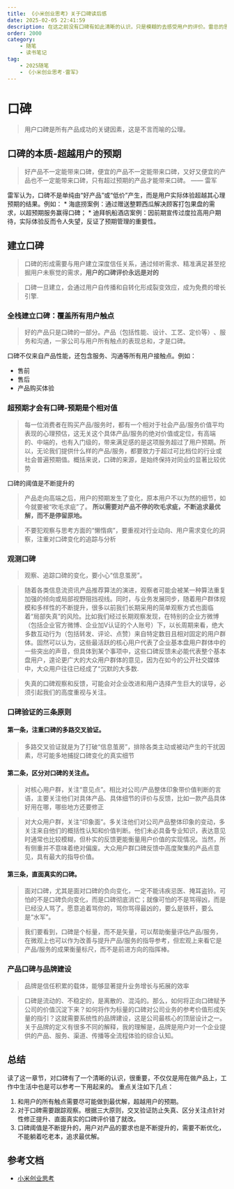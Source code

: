 ```yaml
---
title: 《小米创业思考》关于口碑读后感 
date: 2025-02-05 22:41:59
description: 在这之前没有口碑有如此清晰的认识，只是模糊的去感受用户的评价。雷总的思考很有深度，大有收获。
order: 2000
category:
    - 随笔
    - 读书笔记
tag: 
    - 2025随笔
    - 《小米创业思考·雷军》
---
```

# 口碑
> 用户口碑是所有产品成功的关键因素，这是不言而喻的公理。

## 口碑的本质-超越用户的预期
> 好产品不一定能带来口碑，便宜的产品不一定能带来口碑，又好又便宜的产品也不一定能带来口碑，只有超过预期的产品才能带来口碑。  —— 雷军

 雷军认为，口碑不是单纯由“好产品”或“低价”产生，而是用户实际体验超越其心理预期的结果。例如：
    * 海底捞案例：通过赠送整颗西瓜解决顾客打包果盘的需求，以超预期服务赢得口碑；
    * 迪拜帆船酒店案例：因前期宣传过度拉高用户期待，实际体验反而令人失望，反证了预期管理的重要性。



## 建立口碑
> 口碑的形成需要与用户建立深度信任关系，通过倾听需求、精准满足甚至挖掘用户未察觉的需求，**用户的口碑评价永远是对的**

> 口碑一旦建立，会通过用户自传播和自转化形成裂变效应，成为免费的增长引擎.

### 全栈建立口碑：覆盖所有用户触点
> 好的产品只是口碑的一部分。产品（包括性能、设计、工艺、定价等）​、服务和沟通，一家公司与用户所有触点的表现总和，才是口碑。

口碑不仅来自产品性能，还包含服务、沟通等所有用户接触点。例如：
* 售前
* 售后
* 产品购买体验

### 超预期才会有口碑-预期是个相对值
> 每一位消费者在购买产品/服务时，都有一个相对于社会产品/服务价值平均表现的心理预估，这无关这个具体产品/服务的绝对价值或定位，有高端的、中端的，也有入门级的，带来满足感的是这项服务超过了用户预期。所以，无论我们提供什么样的产品/服务，都要致力于超过可比档位的行业或社会普遍预期值。概括来说，口碑的来源，是始终保持对同业的显著比较优势

口碑的阈值是不断提升的
> 产品走向高端之后，用户的预期发生了变化，原本用户不以为然的细节，如今就要被“吹毛求疵”了。
**所以需要对产品不停的吹毛求疵，不断追求最优解，而不是停留原地。**

> 不要犯观察与思考方面的“懒惰病”​，要重视对行业动向、用户需求变化的洞察，注重对口碑变化的追踪与分析

### 观测口碑
> 观察、追踪口碑的变化，要小心“信息茧房”​。

> 随着各类信息流资讯产品推荐算法的演进，观察者可能会被某一种算法重复加强的倾向或局部视野阻挡视线。同时，与业务发展同步，随着用户群体规模和多样性的不断提升，很多以前我们长期采用的简单观察方式也面临着“局部失真”的风险。比如我们经过长期观察发现，在特别的企业方微博（包括企业官方微博、企业加V认证的个人账号）下，以长周期来看，绝大多数互动行为（包括转发、评论、点赞）来自特定数目且相对固定的用户群体。固然可以认为，这些最活跃的核心用户代表了企业基本盘用户群体中的一些突出的声音，但具体到某个事项中，这些口碑反馈未必能代表整个基本盘用户，遑论更广大的大众用户群体的意见，因为在如今的公开社交媒体中，大众用户往往已经成了“沉默的大多数.

> 失真的口碑观察和反馈，可能会对企业改进和用户选择产生巨大的误导，必须引起我们的高度重视与关注。


### 口碑验证的三条原则
####  第一条，注重口碑的多路交叉验证。
> 多路交叉验证就是为了打破“信息茧房”​，排除各类主动或被动产生的干扰因素，尽可能多地捕捉口碑变化的真实细节

#### 第二条，区分对口碑的关注点。
> 对核心用户群，关注“意见点”​。相比对公司/产品整体印象带价值判断的言语，主要关注他们对具体产品、具体细节的评价与反馈，比如一款产品具体好用在哪，哪些地方还要修正

> 对大众用户群，关注“印象面”​。多关注他们对公司产品整体印象的变动，多关注来自他们的概括性认知和价值判断。他们未必具备专业知识，表达意见时通常也比较模糊，但朴实的反馈更能衡量用户价值的实现情况。当然，所有侧重并不意味着绝对偏废。大众用户群口碑反馈中高度聚集的产品点意见，具有最大的指导价值。

#### 第三条，直面真实的口碑。
> 面对口碑，尤其是面对口碑的负向变化，一定不能讳疾忌医、掩耳盗铃。可怕的不是口碑负向变化，而是口碑彻底消亡；就像可怕的不是骂得凶，而是已经没人骂了。愿意追着骂你的，骂你骂得最凶的，要么是铁杆，要么是“水军”​。

> 我们要看到，口碑是个标量，而不是矢量，可以帮助衡量评估产品/服务，在微观上也可以作为改善与提升产品/服务的指导参考，但宏观上来看它是产品/服务的成果衡量标尺，而不是前进方向的指挥棒。

### 产品口碑与品牌建设
> 品牌是信任积累的载体，能够显著提升业务增长与拓展的效率

> 口碑是流动的、不稳定的，是离散的、混沌的。那么，如何将正向口碑赋予公司的价值沉淀下来？如何将作为标量的口碑对公司业务的参考价值形成矢量的指引？这就需要系统性的品牌建设，这是公司最核心的顶层设计之一。关于品牌的定义有很多不同的解释，我的理解是，品牌是用户对一个企业提供的产品、服务、渠道、传播等全流程体验的综合认知。


## 总结 
读了这一章节，对口碑有了一个清晰的认识，很重要，不仅仅是用在做产品上，工作中生活中也是可以参考一下用起来的。
重点关注如下几点：
1. 和用户的所有触点需要尽可能做到最优解，超越用户的预期。
2. 对于口碑需要跟踪观察。根据三大原则，交叉验证防止失真、区分关注点针对性修正提升、直面真实的口碑评价错了就改。
3. 口碑阈值是不断提升的，用户对产品的要求也是不断提升的，需要不断优化，不能躺着吃老本，追求最优解。



## 参考文档
* [小米创业思考](https://weread.qq.com/web/reader/43832a10813ab703dg011c78kd6432e00228d645920e3401#outline?noScroll=1)